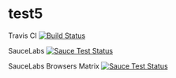 # test5

Travis CI
[![Build Status](https://travis-ci.org/dikareva/test5.svg?branch=master)](https://travis-ci.org/dikareva/test5)

SauceLabs
[![Sauce Test Status](https://saucelabs.com/buildstatus/test5_opensauce)](https://saucelabs.com/u/test5_opensauce)

SauceLabs Browsers Matrix
[![Sauce Test Status](https://saucelabs.com/browser-matrix/test5_opensauce.svg)](https://saucelabs.com/u/test5_opensauce)


